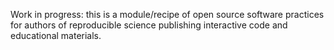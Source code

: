 Work in progress: this is a module/recipe of open source software practices for authors of reproducible science publishing interactive code and educational materials. 
